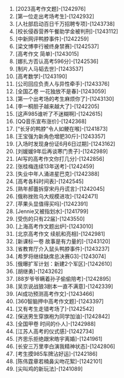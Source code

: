 
1. [2023高考作文题]-[1242976]
1. [第一位走出考场考生]-[1242932]
1. [人社部启动百日千万招聘专项]-[1243738]
1. [校长侵吞营养午餐助学金被判刑]-[1243112]
1. [中新网评鸭脖事件]-[1242259]
1. [梁文博李行被终身禁赛]-[1242537]
1. [高考作文 简单]-[1243015]
1. [娜扎方否认高考596分]-[1242536]
1. [制片人马韬去世]-[1243537]
1. [高考数学]-[1243190]
1. [公司回应负责人与异性牵手]-[1243376]
1. [全国乙卷 一花独放不是春]-[1243059]
1. [第一个出考场的考生麻烦你了]-[1243130]
1. [李一桐胆子越来越大了]-[1242205]
1. [这声985谁听了不迷糊啊]-[1242615]
1. [QQ音乐宣布涨价]-[1242368]
1. [“长牙的鸭脖”令人如鲠在喉]-[1241873]
1. [王宝强为新角色增肥30斤]-[1243357]
1. [入场时发现身份证6月6日过期]-[1243162]
1. [刘媛媛9年后再谈寒门贵子]-[1242989]
1. [AI写的高考作文你打几分]-[1242856]
1. [张桂梅连续13年送考]-[1242459]
1. [失业中年人涌进星巴克]-[1242388]
1. [高考各科时间表]-[1242545]
1. [熟年郝蕾拆穿宋丹丹谎言]-[1242045]
1. [俄称挫败乌大规模进攻]-[1242471]
1. [苹果头显值得买吗]-[1242391]
1. [Jennie又被指划水]-[1241799]
1. [受伤的只有22届]-[1243550]
1. [上海高考作文题出炉]-[1243010]
1. [北京高考作文 续航和亮相]-[1242981]
1. [新课标一卷 故事是有力量的]-[1243120]
1. [省教育厅介入鼠头鸭脖事件]-[1243237]
1. [希罗将继续缺席总决赛G3]-[1243074]
1. [俄曝扩军计划：新建2个军区]-[1242610]
1. [胡继勇]-[1243262]
1. [88岁爷爷瞒着孙子偷偷陪考]-[1242895]
1. [吴京说战狼3剧本一直不满意]-[1242339]
1. [AI成功预测高考作文]-[1243466]
1. [360智脑押中高考作文题]-[1243397]
1. [又有考生走错考场了]-[1242542]
1. [保送男生穿旗袍为同学加油]-[1242842]
1. [全国甲卷 时间的仆人]-[1242988]
1. [江苏人高考的仪式感]-[1242734]
1. [齐思乐拒绝跟宋皓宇离婚]-[1241961]
1. [长安三万里李白演我精神状态]-[1242806]
1. [考生摸985车牌沾好运]-[1242186]
1. [陈伟霆章若楠鼻尖吻花絮]-[1242101]
1. [尖叫鸡的新玩法]-[1241089]